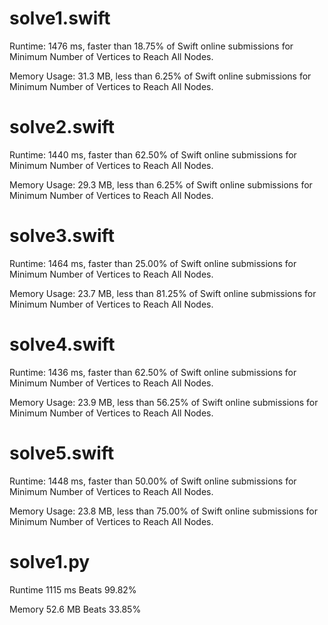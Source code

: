 # solve1.swift

Runtime: 1476 ms, faster than 18.75% of Swift online submissions for Minimum Number of Vertices to Reach All Nodes.

Memory Usage: 31.3 MB, less than 6.25% of Swift online submissions for Minimum Number of Vertices to Reach All Nodes.

# solve2.swift

Runtime: 1440 ms, faster than 62.50% of Swift online submissions for Minimum Number of Vertices to Reach All Nodes.

Memory Usage: 29.3 MB, less than 6.25% of Swift online submissions for Minimum Number of Vertices to Reach All Nodes.

# solve3.swift

Runtime: 1464 ms, faster than 25.00% of Swift online submissions for Minimum Number of Vertices to Reach All Nodes.

Memory Usage: 23.7 MB, less than 81.25% of Swift online submissions for Minimum Number of Vertices to Reach All Nodes.

# solve4.swift

Runtime: 1436 ms, faster than 62.50% of Swift online submissions for Minimum Number of Vertices to Reach All Nodes.

Memory Usage: 23.9 MB, less than 56.25% of Swift online submissions for Minimum Number of Vertices to Reach All Nodes.

# solve5.swift

Runtime: 1448 ms, faster than 50.00% of Swift online submissions for Minimum Number of Vertices to Reach All Nodes.

Memory Usage: 23.8 MB, less than 75.00% of Swift online submissions for Minimum Number of Vertices to Reach All Nodes.

# solve1.py

Runtime 1115 ms Beats 99.82%

Memory 52.6 MB Beats 33.85%
